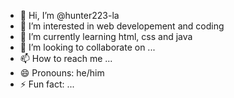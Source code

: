 - 👋 Hi, I’m @hunter223-la
- 👀 I’m interested in web developement and coding
- 🌱 I’m currently learning html, css and java
- 💞️ I’m looking to collaborate on ...
- 📫 How to reach me ...
- 😄 Pronouns: he/him
- ⚡ Fun fact: ...

<!---
hunter223-la/hunter223-la is a ✨ special ✨ repository because its `README.md` (this file) appears on your GitHub profile.
You can click the Preview link to take a look at your changes.
--->

